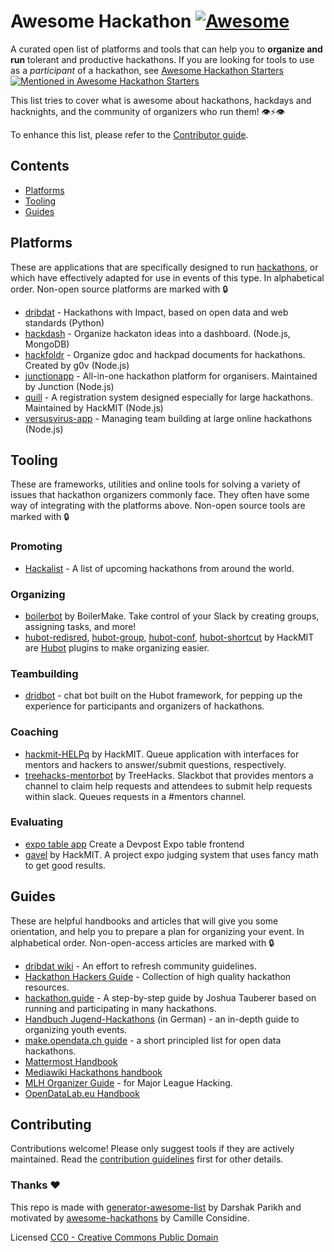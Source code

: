 # Awesome Hackathon [![Awesome](https://awesome.re/badge-flat2.svg)](https://awesome.re)

A curated open list of platforms and tools that can help you to **organize and run** tolerant and productive hackathons. If you are looking for tools to use as a _participant_ of a hackathon, see [Awesome Hackathon Starters](https://github.com/geekcamp-ph/awesome-hackathon-starters) [![Mentioned in Awesome Hackathon Starters](https://awesome.re/mentioned-badge.svg)](https://github.com/geekcamp-ph/awesome-hackathon-starters)

This list tries to cover what is awesome about hackathons, hackdays and hacknights, and the community of organizers who run them! 👁⚡️👁

To enhance this list, please refer to the [Contributor guide](contributing.md).

## Contents

- [Platforms](#platforms)
- [Tooling](#tools)
- [Guides](#guides)

## Platforms

These are applications that are specifically designed to run [hackathons](https://en.wikipedia.org/wiki/Hackathon), or which have effectively adapted for use in events of this type. In alphabetical order. Non-open source platforms are marked with 🔒 

- [dribdat](https://github.com/dribdat/dribdat) - Hackathons with Impact, based on open data and web standards (Python)
- [hackdash](https://github.com/impronunciable/hackdash) - Organize hackaton ideas into a dashboard. (Node.js, MongoDB)
- [hackfoldr](https://github.com/hackfoldr/hackfoldr) - Organize gdoc and hackpad documents for hackathons. Created by g0v (Node.js)
- [junctionapp](https://github.com/hackjunction/JunctionApp) -  All-in-one hackathon platform for organisers. Maintained by Junction (Node.js)
- [quill](https://github.com/techx/quill) - A registration system designed especially for large hackathons. Maintained by HackMIT (Node.js)
- [versusvirus-app](https://github.com/VersusVirus-Hackathons/VersusVirus-App) - Managing team building at large online hackathons (Node.js)

## Tooling

These are frameworks, utilities and online tools for solving a variety of issues that hackathon organizers commonly face. They often have some way of integrating with the platforms above. Non-open source tools are marked with 🔒 

### Promoting

- [Hackalist](https://github.com/Hackalist/Hackalist.github.io) -  A list of upcoming hackathons from around the world. 

### Organizing

- [boilerbot](https://github.com/BoilerMake/boilerbot) by BoilerMake. Take control of your Slack by creating groups, assigning tasks, and more!
- [hubot-redisred](https://github.com/Detry322/hubot-redisred), [hubot-group](https://github.com/anishathalye/hubot-group), [hubot-conf](https://github.com/anishathalye/hubot-conf), [hubot-shortcut](https://github.com/anishathalye/hubot-shortcut) by HackMIT are [Hubot](https://hubot.github.com/) plugins to make organizing easier.

### Teambuilding

- [dridbot](https://github.com/dribdat/dridbot) - chat bot built on the Hubot framework, for pepping up the experience for participants and organizers of hackathons.

### Coaching

- [hackmit-HELPq](https://github.com/ehzhang/helpq) by HackMIT. Queue application with interfaces for mentors and hackers to answer/submit questions, respectively.
- [treehacks-mentorbot](https://github.com/TreeHacks/slack-mentorship) by TreeHacks. Slackbot that provides mentors a channel to claim help requests and attendees to submit help requests within slack. Queues requests in a #mentors channel.

### Evaluating

- [expo table app](https://github.com/nealrs/expo#fork-destination-box) Create a Devpost Expo table frontend
- [gavel](https://github.com/anishathalye/gavel) by HackMIT. A project expo judging system that uses fancy math to get good results.

## Guides

These are helpful handbooks and articles that will give you some orientation, and help you to prepare a plan for organizing your event. In alphabetical order. Non-open-access articles are marked with 🔒 

- [dribdat wiki](https://github.com/dribdat/docs/wiki) - An effort to refresh community guidelines.
- [Hackathon Hackers Guide](https://github.com/HackathonHackers/Hackathon-Resources/blob/master/RESOURCES.md) - Collection of high quality hackathon resources.
- [hackathon.guide](https://github.com/JoshData/hackathon.guide) - A step-by-step guide by Joshua Tauberer based on running and participating in many hackathons.
- [Handbuch Jugend-Hackathons](https://handbuch.jugendhackt.de/) (in German) - an in-depth guide to organizing youth events.
- [make.opendata.ch guide](http://make.opendata.ch/wiki/information:rules) - a short principled list for open data hackathons.
- [Mattermost Handbook](https://handbook.mattermost.com/contributors/contributors/how-to-run-a-hackathon)
- [Mediawiki Hackathons handbook](https://www.mediawiki.org/wiki/Hackathons/Handbook)
- [MLH Organizer Guide](https://github.com/MLH/mlh-hackathon-organizer-guide) - for Major League Hacking.
- [OpenDataLab.eu Handbook](http://handbook.opendatalab.eu/)

## Contributing

Contributions welcome! Please only suggest tools if they are actively maintained. Read the [contribution guidelines](contributing.md) first for other details.

### Thanks :heart:

This repo is made with [generator-awesome-list](https://github.com/dar5hak/generator-awesome-list) by Darshak Parikh and motivated by [awesome-hackathons](https://github.com/cconsidine/awesome-hackathons) by Camille Considine.

Licensed [CC0 - Creative Commons Public Domain](LICENSE)